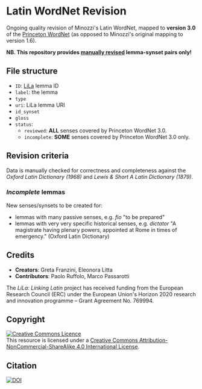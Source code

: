 # Latin WordNet Revision
Ongoing quality revision of Minozzi's Latin WordNet, mapped to **version 3.0** of the [Princeton WordNet](https://wordnet.princeton.edu/download/current-version) (as opposed to Minozzi's original mapping to version 1.6).

**NB. This repository provides <ins>manually revised</ins> lemma-synset pairs only!** 


## File structure

- `ID`: [LiLa](https://lila-erc.eu) lemma ID
- `label`: the lemma
- `type` 
- `uri`: LiLa lemma URI
- `id_synset`
- `gloss`
- `status`: 
  - `reviewed`: **ALL** senses covered by Princeton WordNet 3.0.
  - `incomplete`: **SOME** senses covered by Princeton WordNet 3.0 only.

## Revision criteria
Data is manually checked for correctness and completeness against the _Oxford Latin Dictionary (1968)_ and _Lewis & Short A Latin Dictionary (1879)_.

### _Incomplete_ lemmas

New senses/synsets to be created for:

- lemmas with many passive senses, e.g. _fio_ "to be prepared" 
- lemmas with very very specific historical senses, e.g. _dictator_ "A magistrate having plenary powers, appointed at Rome in times of emergency." (Oxford Latin Dictionary)


## Credits

- **Creators**: Greta Franzini, Eleonora Litta
- **Contributors**: Paolo Ruffolo, Marco Passarotti

The _LiLa: Linking Latin_ project has received funding from the European Research Council (ERC) under the European Union's Horizon 2020 research and innovation programme – Grant Agreement No. 769994.

## Copyright
<a rel="license" href="http://creativecommons.org/licenses/by-nc-sa/4.0/"><img alt="Creative Commons Licence" style="border-width:0" src="https://i.creativecommons.org/l/by-nc-sa/4.0/88x31.png" /></a><br />This resource is licensed under a <a rel="license" href="http://creativecommons.org/licenses/by-nc-sa/4.0/">Creative Commons Attribution-NonCommercial-ShareAlike 4.0 International License</a>.

## Citation
[![DOI](https://zenodo.org/badge/294712194.svg)](https://zenodo.org/badge/latestdoi/294712194)
